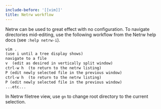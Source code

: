 ```yaml
---
include-before: '[[vim]]'
title: Netrw workflow
---
```


Netrw can be used to great effect with no configuration. To navigate directories mid-editing, use the following workflow from the Netrw help docs (see `:help netrw-i`).

```txt
vim .
(use i until a tree display shows)
navigate to a file
v  (edit as desired in vertically split window)
ctrl-w h  (to return to the netrw listing)
P (edit newly selected file in the previous window)
ctrl-w h  (to return to the netrw listing)
P (edit newly selected file in the previous window)
...etc...
```
  
In Netrw filetree view, use `gn` to change root directory to the current selection.
